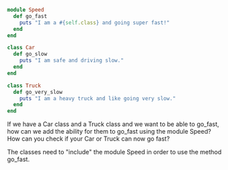 ```ruby
module Speed
  def go_fast
    puts "I am a #{self.class} and going super fast!"
  end
end

class Car
  def go_slow
    puts "I am safe and driving slow."
  end
end

class Truck
  def go_very_slow
    puts "I am a heavy truck and like going very slow."
  end
end
```
If we have a Car class and a Truck class and we want to be able to go_fast, how can we add the ability for them 
to go_fast using the module Speed? How can you check if your Car or Truck can now go fast?

The classes need to "include" the module Speed in order to use the method go_fast.